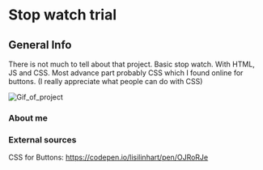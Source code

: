 # Stop watch trial

## General Info

There is not much to tell about that project. Basic stop watch. With HTML, JS and CSS. Most advance part probably CSS which I found online for buttons. (I really appreciate what people can do with CSS)

![Gif_of_project](./gif_of_project.gif)

### About me

### External sources

CSS for Buttons:
https://codepen.io/lisilinhart/pen/OJRoRJe
